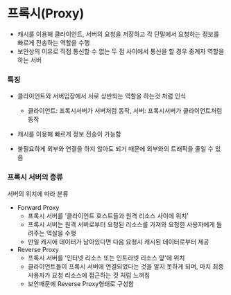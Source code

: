 # 프록시(Proxy)

- 캐시를 이용해 클라이언트, 서버의 요청을 저장하고 각 단말에서 요청하는 정보를 빠르게 전송하는 역할을 수행
- 보안상의 이유로 직접 통신할 수 없는 두 점 사이에서 통신을 할 경우 중계자 역할을 하는 서버

### 특징

- 클라이언트와 서버입장에서 서로 상반되는 역할을 하는것 처럼 인식
  - 클라이언트: 프록시서버가 서버처럼 동작, 서버: 프록시서버가 클라이언트처럼 동작

- 캐시를 이용해 빠르게 정보 전송이 가능함
- 불필요하게 외부와 연결을 하지 않아도 되기 때문에 외부와의 트래픽을 줄일 수 있음

### 프록시 서버의 종류

서버의 위치에 따라 분류

- Forward Proxy
  - 프록시 서버를 '클라이언트 호스트들과 원격 리소스 사이에 위치'
  - 프록시 서버는 원격 서버로부터 요청된 리소스를 가져와 요청한 사용자에게 돌려주는 역살을 수행
  - 만일 캐시에 데이터가 남아있다면 다음 요청시 캐시된 데이터로부터 제공
- Reverse Proxy
  - 프록시 서버를 '인터넷 리소스 또는 인트라넷 리소스 앞'에 위치
  - 클라이언트들이 프록시 서버에 연결되었다는 것을 알지 못하게 되며, 마치 최종 사용자가 요청 리소스에 접근하는 것 처럼 느껴짐
  - 보안때문에 Reverse Proxy형태로 구성함